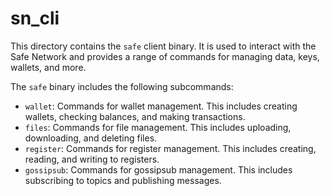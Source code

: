 # sn_cli

This directory contains the `safe` client binary. It is used to interact with the Safe Network and provides a range of commands for managing data, keys, wallets, and more.

The `safe` binary includes the following subcommands:

- `wallet`: Commands for wallet management. This includes creating wallets, checking balances, and making transactions.
- `files`: Commands for file management. This includes uploading, downloading, and deleting files.
- `register`: Commands for register management. This includes creating, reading, and writing to registers.
- `gossipsub`: Commands for gossipsub management. This includes subscribing to topics and publishing messages.
